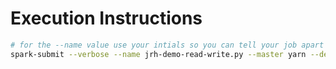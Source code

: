 # Execution Instructions

```bash
# for the --name value use your intials so you can tell your job apart
spark-submit --verbose --name jrh-demo-read-write.py --master yarn --deploy-mode cluster demo-read-write.py
```
